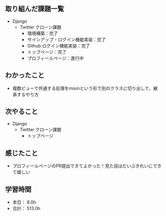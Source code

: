 ## 取り組んだ課題一覧

- Django
  - Twitter クローン課題
    - 環境構築：完了
    - サインアップ・ログイン機能実装：完了
    - Github ログイン機能実装：完了
    - トップページ：完了
    - プロフィールページ：進行中

## わかったこと

- 複数ビューで共通する処理をmixinという形で別のクラスに切り出して、継承するやり方

## 次やること

- Django
  - Twitter クローン課題
    - トップページ

## 感じたこと

- プロフィールページのPR提出できてよかった！見た目はだいぶきれいにできて嬉しい


## 学習時間

- 本日： 8.0h
- 合計： 513.0h
